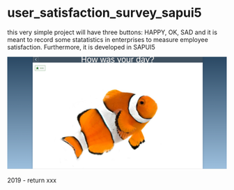 # user_satisfaction_survey_sapui5 
this very simple project will have three buttons: HAPPY, OK, SAD 
and it is meant to record some statatistics in enterprises to measure employee satisfaction.
Furthermore, it is developed in SAPUI5


![sc1](https://github.com/davidvela/user_satisfaction_survey_sapui5/blob/master/assets/sc1.PNG)

2019 - return xxx
